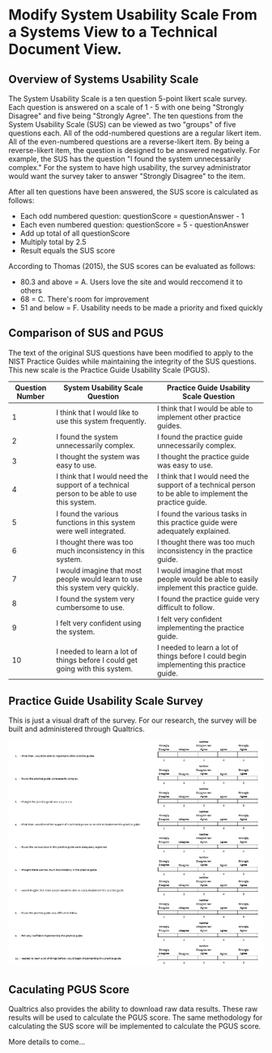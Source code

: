 # Modify System Usability Scale From a Systems View to a Technical Document View.

## Overview of Systems Usability Scale

The System Usability Scale is a ten question 5-point likert scale survey. Each question is answered on a scale of 1 - 5 with one being "Strongly Disagree" and five being "Strongly Agree". The ten questions from the System Usability Scale (SUS) can be viewed as two "groups" of five questions each. All of the odd-numbered questions are a regular likert item. All of the even-numbered questions are a reverse-likert item. By being a reverse-likert item, the question is designed to be answered negatively. For example, the SUS has the question "I found the system unnecessarily complex." For the system to have high usability, the survey administrator would want the survey taker to answer "Strongly Disagree" to the item.

After all ten questions have been answered, the SUS score is calculated as follows:
<ul>
  <li> Each odd numbered question: questionScore = questionAnswer - 1 </li>
  <li> Each even numbered question: questionScore = 5 - questionAnswer </li>
  <li> Add up total of all questionScore </li>
  <li> Multiply total by 2.5 </li>
  <li> Result equals the SUS score </li>
</ul>

According to Thomas (2015), the SUS scores can be evaluated as follows:
<ul>
  <li> 80.3 and above = A. Users love the site and would reccomend it to others </li>
  <li> 68 = C. There's room for improvement </li>
  <li> 51 and below = F. Usability needs to be made a priority and fixed quickly </li>
</ul>

## Comparison of SUS and PGUS

The text of the original SUS questions have been modified to apply to the NIST Practice Guides while maintaining the integrity of the SUS questions. This new scale is the Practice Guide Usability Scale (PGUS).

| Question Number | System Usability Scale Question | Practice Guide Usability Scale Question |
| ---- | --------------------------------| --------------------------------------- |
| 1 | I think that I would like to use this system frequently. | I think that I would be able to implement other practice guides. |
| 2 | I found the system unnecessarily complex. | I found the practice guide unnecessarily complex. |
| 3 | I thought the system was easy to use. | I thought the practice guide was easy to use. |
| 4 | I think that I would need the support of a technical person to be able to use this system. | I think that I would need the support of a technical person to be able to implement the practice guide. |
| 5 | I found the various functions in this system were well integrated. | I found the various tasks in this practice guide were adequately explained. |
| 6 | I thought there was too much inconsistency in this system. | I thought there was too much inconsistency in the practice guide. |
| 7 | I would imagine that most people would learn to use this system very quickly. | I would imagine that most people would be able to easily implement this practice guide. |
| 8 | I found the system very cumbersome to use. | I found the practice guide very difficult to follow. |
| 9 | I felt very confident using the system. | I felt very confident implementing the practice guide. |
| 10 | I needed to learn a lot of things before I could get going with this system. | I needed to learn a lot of things before I could begin implementing this practice guide. |

## Practice Guide Usability Scale Survey

This is just a visual draft of the survey. For our research, the survey will be built and administered through Qualtrics.

<img src="./PGUS.PNG" />  

## Caculating PGUS Score

Qualtrics also provides the ability to download raw data results. These raw results will be used to calculate the PGUS score. The same methodology for calculating the SUS score will be implemented to calculate the PGUS score.

More details to come...

<!-- need to investigate methods for calculating PGUS score from raw data
excel, develop script, online calculator available?? -->
